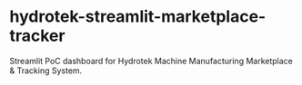# hydrotek-streamlit-marketplace-tracker
Streamlit PoC dashboard for Hydrotek Machine Manufacturing Marketplace &amp; Tracking System.
